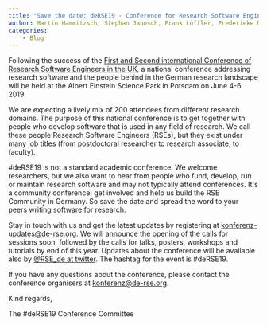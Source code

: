 ```yaml
---
title: "Save the date: deRSE19 - Conference for Research Software Engineers in Germany, June 4-6 2019"
author: Martin Hammitzsch, Stephan Janosch, Frank Löffler, Frederieke Miesner
categories: 
    - Blog
---
```


Following the success of the [First and Second international Conference of Research Software Engineers in the UK](https://rse.ac.uk/events/past-conferences/), a national conference addressing research software and the people behind in the German research landscape will be held at the Albert Einstein Science Park in Potsdam on June 4-6 2019.

We are expecting a lively mix of 200 attendees from different research domains. The purpose of this national conference is to get together with people who develop software that is used in any field of research. We call these people Research Software Engineers (RSEs), but they exist under many job titles (from postdoctoral researcher to research associate, to faculty).

\#deRSE19 is not a standard academic conference. We welcome researchers, but we also want to hear from people who fund, develop, run or maintain research software and may not typically attend conferences. It's a community conference: get involved and help us build the RSE Community in Germany. So save the date and spread the word to your peers writing software for research.

Stay in touch with us and get the latest updates by registering at [konferenz-updates@de-rse.org](https://ml06.ispgateway.de/mailman/listinfo/konferenz-updates_de-rse.org). We will announce the opening of the calls for sessions soon, followed by the calls for talks, posters, workshops and tutorials by end of this year. Updates about the conference will be available also by [@RSE_de at twitter](https://twitter.com/rse_de). The hashtag for the event is #deRSE19.

If you have any questions about the conference, please contact the conference organisers at [konferenz@de-rse.org](mailto:konferenz@de-rse.org).

Kind regards,

The #deRSE19 Conference Committee